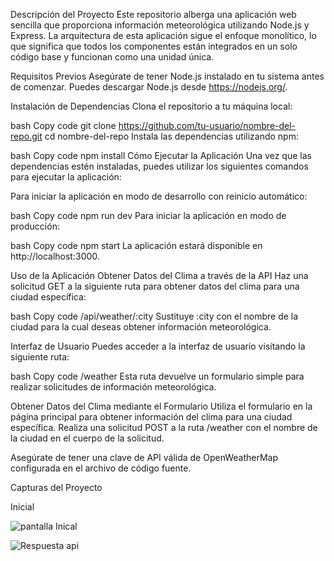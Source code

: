 Descripción del Proyecto
Este repositorio alberga una aplicación web sencilla que proporciona información meteorológica utilizando Node.js y Express. La arquitectura de esta aplicación sigue el enfoque monolítico, lo que significa que todos los componentes están integrados en un solo código base y funcionan como una unidad única.

Requisitos Previos
Asegúrate de tener Node.js instalado en tu sistema antes de comenzar. Puedes descargar Node.js desde https://nodejs.org/.

Instalación de Dependencias
Clona el repositorio a tu máquina local:

bash
Copy code
git clone https://github.com/tu-usuario/nombre-del-repo.git
cd nombre-del-repo
Instala las dependencias utilizando npm:

bash
Copy code
npm install
Cómo Ejecutar la Aplicación
Una vez que las dependencias estén instaladas, puedes utilizar los siguientes comandos para ejecutar la aplicación:

Para iniciar la aplicación en modo de desarrollo con reinicio automático:

bash
Copy code
npm run dev
Para iniciar la aplicación en modo de producción:

bash
Copy code
npm start
La aplicación estará disponible en http://localhost:3000.

Uso de la Aplicación
Obtener Datos del Clima a través de la API
Haz una solicitud GET a la siguiente ruta para obtener datos del clima para una ciudad específica:

bash
Copy code
/api/weather/:city
Sustituye :city con el nombre de la ciudad para la cual deseas obtener información meteorológica.

Interfaz de Usuario
Puedes acceder a la interfaz de usuario visitando la siguiente ruta:

bash
Copy code
/weather
Esta ruta devuelve un formulario simple para realizar solicitudes de información meteorológica.

Obtener Datos del Clima mediante el Formulario
Utiliza el formulario en la página principal para obtener información del clima para una ciudad específica. Realiza una solicitud POST a la ruta /weather con el nombre de la ciudad en el cuerpo de la solicitud.

Asegúrate de tener una clave de API válida de OpenWeatherMap configurada en el archivo de código fuente.

Capturas del Proyecto 

Inicial

![pantalla Inical](Clima\Images\image.png)

 ![Respuesta api](Clima\Images\image-1.png)
